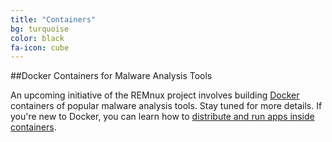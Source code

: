 ```yaml
---
title: "Containers"
bg: turquoise
color: black
fa-icon: cube
---
```



##Docker Containers for Malware Analysis Tools

An upcoming initiative of the REMnux project involves building [Docker](https://www.docker.com/) containers of popular malware analysis tools. Stay tuned for more details. If you're new to Docker, you can learn how to [distribute and run apps inside containers](http://blog.zeltser.com/post/102956975282/docker-application-distribution).
